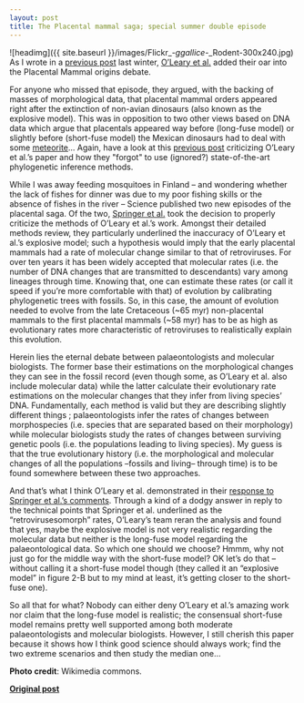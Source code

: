 ```yaml
---
layout: post
title: The Placental mammal saga; special summer double episode
---
```


![headimg]({{ site.baseurl }}/images/Flickr_-_ggallice_-_Rodent-300x240.jpg)
As I wrote in a [previous post](http://www.ecoevoblog.com/2013/02/18/palaeo-poetry-and-placental-mammals/) last winter, [O’Leary et al.](http://www.stonybrook.edu/sb/images/features/oleary130208.pdf) added their oar into the Placental Mammal origins debate.

For anyone who missed that episode, they argued, with the backing of masses of morphological data, that placental mammal orders appeared right after the extinction of non-avian dinosaurs (also known as the explosive model). This was in opposition to two other views based on DNA data which argue that placentals appeared way before (long-fuse model) or slightly before (short-fuse model) the Mexican dinosaurs had to deal with some [meteorite](http://en.wikipedia.org/wiki/Chicxulub_crater)... Again, have a look at this [previous post](http://www.ecoevoblog.com/2013/02/18/palaeo-poetry-and-placental-mammals/) criticizing O’Leary et al.’s paper and how they "forgot" to use (ignored?) state-of-the-art phylogenetic inference methods.

While I was away feeding mosquitoes in Finland – and wondering whether the lack of fishes for dinner was due to my poor fishing skills or the absence of fishes in the river – Science published two new episodes of the placental saga. Of the two, [Springer et al.](http://www.sciencemag.org/content/341/6146/613.2.full) took the decision to properly criticize the methods of O’Leary et al.’s work. Amongst their detailed methods review, they particularly underlined the inaccuracy of O’Leary et al.’s explosive model; such a hypothesis would imply that the early placental mammals had a rate of molecular change similar to that of retroviruses. For over ten years it has been widely accepted that molecular rates (i.e. the number of DNA changes that are transmitted to descendants) vary among lineages through time. Knowing that, one can estimate these rates (or call it speed if you’re more comfortable with that) of evolution by calibrating phylogenetic trees with fossils. So, in this case, the amount of evolution needed to evolve from the late Cretaceous (~65 myr) non-placental mammals to the first placental mammals (~58 myr) has to be as high as evolutionary rates more characteristic of retroviruses to realistically explain this evolution.

Herein lies the eternal debate between palaeontologists and molecular biologists. The former base their estimations on the morphological changes they can see in the fossil record (even though some, as O’Leary et al. also include molecular data) while the latter calculate their evolutionary rate estimations on the molecular changes that they infer from living species’ DNA. Fundamentally, each method is valid but they are describing slightly different things ; palaeontologists infer the rates of changes between morphospecies (i.e. species that are separated based on their morphology) while molecular biologists study the rates of changes between surviving genetic pools (i.e. the populations leading to living species). My guess is that the true evolutionary history (i.e. the morphological and molecular changes of all the populations –fossils and living– through time) is to be found somewhere between these two approaches.

And that’s what I think O’Leary et al. demonstrated in their [response to Springer et al.’s comments](http://www.sciencemag.org/content/341/6146/613.3.full). Through a kind of a dodgy answer in reply to the technical points that Springer et al. underlined as the “retrovirusesomorph” rates, O’Leary’s team reran the analysis and found that yes, maybe the explosive model is not very realistic regarding the molecular data but neither is the long-fuse model regarding the palaeontological data. So which one should we choose? Hmmm, why not just go for the middle way with the short-fuse model? OK let’s do that – without calling it a short-fuse model though (they called it an “explosive model” in figure 2-B but to my mind at least, it’s getting closer to the short-fuse one).

So all that for what? Nobody can either deny O’Leary et al.’s amazing work nor claim that the long-fuse model is realistic; the consensual short-fuse model remains pretty well supported among both moderate palaeontologists and molecular biologists. However, I still cherish this paper because it shows how I think good science should always work; find the two extreme scenarios and then study the median one…

**Photo credit**: Wikimedia commons.

**[Original post](http://www.ecoevoblog.com/2013/10/18/the-placental-mammal-saga-special-summer-double-episode/)**
